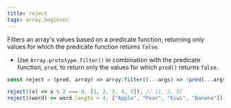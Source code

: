 ```yaml
---
title: reject
tags: array,beginner
---
```


Filters an array's values based on a predicate function, returning only values for which the predicate function returns `false`.

- Use `Array.prototype.filter()` in combination with the predicate function, `pred`, to return only the values for which `pred()` returns `false`.

```js
const reject = (pred, array) => array.filter((...args) => !pred(...args));
```

```js
reject((x) => x % 2 === 0, [1, 2, 3, 4, 5]); // [1, 3, 5]
reject((word) => word.length > 4, ["Apple", "Pear", "Kiwi", "Banana"]); // ['Pear', 'Kiwi']
```
